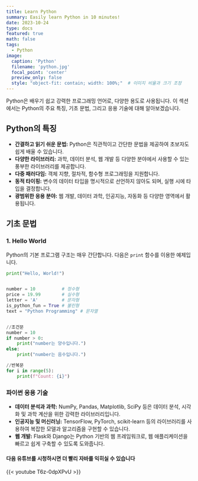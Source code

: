 ```yaml
---
title: Learn Python
summary: Easily learn Python in 10 minutes!
date: 2023-10-24
type: docs
featured: true
math: false
tags:
  - Python
image:
  caption: 'Python'
  filename: 'python.jpg'
  focal_point: 'center'
  preview_only: false
  style: "object-fit: contain; width: 100%;"  # 이미지 비율과 크기 조정
---
```


Python은 배우기 쉽고 강력한 프로그래밍 언어로, 다양한 용도로 사용됩니다. 이 섹션에서는 Python의 주요 특징, 기초 문법, 그리고 응용 기술에 대해 알아보겠습니다.

## Python의 특징
- **간결하고 읽기 쉬운 문법:** Python은 직관적이고 간단한 문법을 제공하여 초보자도 쉽게 배울 수 있습니다.
- **다양한 라이브러리:** 과학, 데이터 분석, 웹 개발 등 다양한 분야에서 사용할 수 있는 풍부한 라이브러리를 제공합니다.
- **다중 패러다임:** 객체 지향, 절차적, 함수형 프로그래밍을 지원합니다.
- **동적 타이핑:** 변수의 데이터 타입을 명시적으로 선언하지 않아도 되며, 실행 시에 타입을 결정합니다.
- **광범위한 응용 분야:** 웹 개발, 데이터 과학, 인공지능, 자동화 등 다양한 영역에서 활용됩니다.

## 기초 문법
### 1. Hello World
Python의 기본 프로그램 구조는 매우 간단합니다. 다음은 `print` 함수를 이용한 예제입니다.

```python
print("Hello, World!")


number = 10          # 정수형
price = 19.99        # 실수형
letter = 'A'         # 문자형
is_python_fun = True # 불린형
text = "Python Programming" # 문자열


//조건문
number = 10
if number > 0:
    print("number는 양수입니다.")
else:
    print("number는 음수입니다.")

//반복문
for i in range(5):
    print(f"Count: {i}")
```

### 파이썬 응용 기술
- **데이터 분석과 과학:**  NumPy, Pandas, Matplotlib, SciPy 등은 데이터 분석, 시각화 및 과학 계산을 위한 강력한 라이브러리입니다.
- **인공지능 및 머신러닝:**  TensorFlow, PyTorch, scikit-learn 등의 라이브러리를 사용하여 복잡한 모델과 알고리즘을 구현할 수 있습니다.
- **웹 개발:** Flask와 Django는 Python 기반의 웹 프레임워크로, 웹 애플리케이션을 빠르고 쉽게 구축할 수 있도록 도와줍니다.


#### 다음 유튜브를 시청하시면 더 빨리  자바를 익히실 수 있습니다

{{< youtube T6z-0dpXPvU >}}
